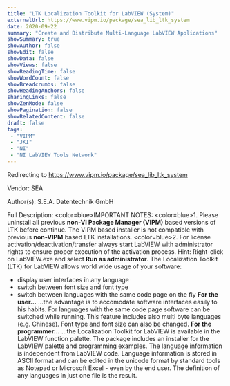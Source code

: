 ```yaml
---
title: "LTK Localization Toolkit for LabVIEW (System)"
externalUrl: https://www.vipm.io/package/sea_lib_ltk_system
date: 2020-09-22
summary: "Create and Distribute Multi-Language LabVIEW Applications"
showSummary: true
showAuthor: false
showEdit: false
showData: false
showViews: false
showReadingTime: false
showWordCount: false
showBreadcrumbs: false
showHeadingAnchors: false
sharingLinks: false
showZenMode: false
showPagination: false
showRelatedContent: false
draft: false
tags:
 - "VIPM"
 - "JKI"
 - "NI"
 - "NI LabVIEW Tools Network"
---
```


Redirecting to https://www.vipm.io/package/sea_lib_ltk_system

Vendor: SEA

Author(s): S.E.A. Datentechnik GmbH
 
Full Description:
<color=blue>IMPORTANT NOTES:</color>
<color=blue>1. Please uninstall all previous **non-VI Package Manager (VIPM)** based versions of LTK before continue. The VIPM based	installer is not compatible with previous **non-VIPM** based LTK installations.</color>
<color=blue>2. For license activation/deactivation/transfer always start LabVIEW with administrator rights to ensure proper execution of the activation process. Hint: Right-click on LabVIEW.exe and select **Run as administrator**.</color>
The Localization Toolkit (LTK) for LabVIEW allows world wide usage of your software:
   - display user interfaces in any language
   - switch between font size and font type
   - switch between languages with the same code page on the fly
**For the user...**
...the advantage is to accomodate software interfaces easily to his habits. For languages with the same code page software can be switched while running. This feature includes also multi byte languages (e.g. Chinese). Font type and font size can also be changed.
**For the programmer...**
...the Localization Toolkit for LabVIEW is available in the LabVIEW function palette. The package includes an installer for the LabVIEW palette and programming examples. The language information is independent from LabVIEW code. Language information is stored in ASCII format and can be edited in the unicode format by standard tools as Notepad or Microsoft Excel - even by the end user. The definition of any languages in just one file is the result.